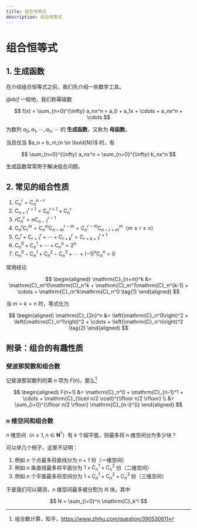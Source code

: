```yaml
---
title: 组合恒等式
description: 组合恒等式
---
```


# 组合恒等式

## 1. 生成函数

在介绍组合恒等式之前，我们先介绍一些数学工具。

*@def* 一般地，我们称幂级数

$$
f(x) = \sum_{n=0}^{\infty} a_nx^n =
a_0 + a_1x + \cdots + a_nx^n + \cdots
$$

为数列 $a_0,\,a_1,\,\cdots,\,a_n,\,\cdots$ 的 **生成函数**，又称为 **母函数**。

当且仅当 $a_n = b_n\;(n \in \bold{N})$ 时，有

$$
\sum_{n=0}^{\infty} a_nx^n = \sum_{n=0}^{\infty} b_nx^n
$$

生成函数常常用于解决组合问题。

## 2. 常见的组合性质

1. $\mathrm{C}_n^r = \mathrm{C}_n^{n-r}$
2. $\mathrm{C}_{n+1}^{r+1} = \mathrm{C}_n^{r+1} + \mathrm{C}_n^r$
3. $r\mathrm{C}_n^r = n\mathrm{C}_{n-1}^{r-1}$
4. $\mathrm{C}_n^r\mathrm{C}_r^m = \mathrm{C}_n^m\mathrm{C}_{n-m}^{r-m} = \mathrm{C}_n^{r-m}\mathrm{C}_{n-r+m}^m$（$m \leqslant r \leqslant n$）
5. $\mathrm{C}_r^r + \mathrm{C}_{r+1}^r + \cdots + \mathrm{C}_{r+k}^r = \mathrm{C}_{r+k+1}^{r+1}$
6. $\mathrm{C}_n^0 + \mathrm{C}_n^1 + \cdots + \mathrm{C}_n^n = 2^n$
7. $\mathrm{C}_n^0 - \mathrm{C}_n^1 + \mathrm{C}_n^2 - \mathrm{C}_n^3 + \cdots + (-1)^n\mathrm{C}_n^n = 0$

常用结论

$$
\begin{aligned}
    \mathrm{C}_{n+m}^k &= \mathrm{C}_m^0\mathrm{C}_n^k +
    \mathrm{C}_m^1\mathrm{C}_n^{k-1} + \cdots +
    \mathrm{C}_m^k\mathrm{C}_n^0 \tag{1}
\end{aligned}
$$

当 $m = k = n$ 时，等式化为

$$
\begin{aligned}
    \mathrm{C}_{2n}^n &= \left(\mathrm{C}_n^0\right)^2 +
    \left(\mathrm{C}_n^1\right)^2 + \cdots +
    \left(\mathrm{C}_n^n\right)^2 \tag{2}
\end{aligned}
$$

## 附录：组合的有趣性质

### 斐波那契数和组合数

记斐波那契数列的第 $n$ 项为 $F(n)$，那么[^1]

[^1]: 组合数计算，知乎，<https://www.zhihu.com/question/390530611>

$$
\begin{aligned}
    F(n+1)
    &= \mathrm{C}_n^0 + \mathrm{C}_{n-1}^1 + \cdots +
    \mathrm{C}_{\lceil n/2 \rceil}^{\lfloor n/2 \rfloor} \\
    &= \sum_{i=0}^{\lfloor n/2 \rfloor} \mathrm{C}_{n-i}^{i}
\end{aligned}
$$

### $n$ 维空间和组合数

$n$ 维空间（$n \geqslant 1,\, n \in \mathbf{N}^*$）有 $k$ 个超平面，则最多将 $n$ 维空间分为多少块？

可以举几个例子，这里不证明：
1. 例如 $n$ 个点最多将直线分为 $n+1$ 份（一维空间）
2. 例如 $n$ 条直线最多将平面分为 $1+\mathrm{C}_n^1+\mathrm{C}_n^2$ 份（二维空间）
3. 例如 $n$ 个平面最多将空间分为 $1+\mathrm{C}_n^1+\mathrm{C}_n^2+\mathrm{C}_n^3$ 份（三维空间）

于是我们可以猜测，$n$ 维空间最多被分割为 $N$ 块，其中

$$
N = \sum_{i=0}^n \mathrm{C}_k^i
$$
